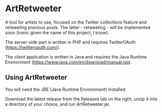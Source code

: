 # ArtRetweeter
A tool for artists to use, focused on the Twitter collections feature and retweeting previous posts. The latter - retweeting - will be implemented soon (ironic given the name of this project, I know).

The server-side part is written in PHP and requires TwitterOAuth (https://twitteroauth.com/). 

The client application is written in Java and requires the Java Runtime Environment (https://www.java.com/en/download/manual.jsp).

## Using ArtRetweeter

You will need the JRE (Java Runtime Environment) installed.

Download the latest release from the Releases tab on the right, unzip it into a directory of your choice, and run ArtRetweeter.jar.
